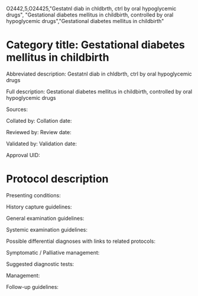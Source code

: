 O2442,5,O24425,"Gestatnl diab in chldbrth, ctrl by oral hypoglycemic drugs", "Gestational diabetes mellitus in childbirth, controlled by oral hypoglycemic drugs","Gestational diabetes mellitus in childbirth"
# Category title: Gestational diabetes mellitus in childbirth

Abbreviated description: Gestatnl diab in chldbrth, ctrl by oral hypoglycemic drugs

Full description: Gestational diabetes mellitus in childbirth, controlled by oral hypoglycemic drugs

Sources:

Collated by:
Collation date:

Reviewed by:
Review date:

Validated by:
Validation date:

Approval UID:

# Protocol description

Presenting conditions:

History capture guidelines:

General examination guidelines:

Systemic examination guidelines:

Possible differential diagnoses with links to related protocols:

Symptomatic / Palliative management:

Suggested diagnostic tests:

Management:

Follow-up guidelines:
